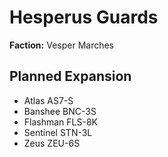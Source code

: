 # Hesperus Guards
**Faction:** Vesper Marches
## Planned Expansion
- Atlas AS7-S
- Banshee BNC-3S
- Flashman FLS-8K
- Sentinel STN-3L
- Zeus ZEU-6S
